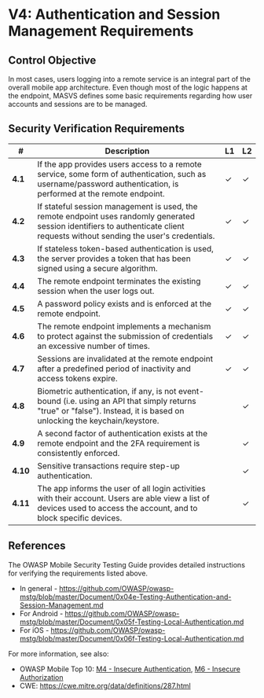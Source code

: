 # V4: Authentication and Session Management Requirements

## Control Objective

In most cases, users logging into a remote service is an integral part of the overall mobile app architecture. Even though most of the logic happens at the endpoint, MASVS defines some basic requirements regarding how user accounts and sessions are to be managed.

## Security Verification Requirements

| # | Description | L1 | L2 |
| --- | --- | --- | --- |
| **4.1** | If the app provides users access to a remote service, some form of authentication, such as username/password authentication, is performed at the remote endpoint. | ✓ | ✓ |
| **4.2** | If stateful session management is used, the remote endpoint uses randomly generated session identifiers to authenticate client requests without sending the user's credentials.  | ✓ | ✓ |
| **4.3** | If stateless token-based authentication is used, the server provides a token that has been signed using a secure algorithm. | ✓ | ✓ |
| **4.4** | The remote endpoint terminates the existing session when the user logs out. | ✓ | ✓ |
| **4.5** | A password policy exists and is enforced at the remote endpoint. | ✓ | ✓ |
| **4.6** | The remote endpoint implements a mechanism to protect against the submission of credentials an excessive number of times. | ✓ | ✓ |
| **4.7** | Sessions are invalidated at the remote endpoint after a predefined period of inactivity and access tokens expire. | ✓ | ✓ |
| **4.8** | Biometric authentication, if any, is not event-bound (i.e. using an API that simply returns "true" or "false"). Instead, it is based on unlocking the keychain/keystore. |   | ✓ |
| **4.9** | A second factor of authentication exists at the remote endpoint and the 2FA requirement is consistently enforced.  |   | ✓ |
| **4.10** | Sensitive transactions require step-up authentication.  |   | ✓ |
| **4.11** | The app informs the user of all login activities with their account. Users are able view a list of devices used to access the account, and to block specific devices. |  | ✓ |

<div style="page-break-after: always;"></div>

## References

The OWASP Mobile Security Testing Guide provides detailed instructions for verifying the requirements listed above.
- In general - https://github.com/OWASP/owasp-mstg/blob/master/Document/0x04e-Testing-Authentication-and-Session-Management.md
- For Android - https://github.com/OWASP/owasp-mstg/blob/master/Document/0x05f-Testing-Local-Authentication.md
- For iOS - https://github.com/OWASP/owasp-mstg/blob/master/Document/0x06f-Testing-Local-Authentication.md

For more information, see also:

- OWASP Mobile Top 10: [M4 - Insecure Authentication](https://www.owasp.org/index.php/Mobile_Top_10_2016-M4-Insecure_Authentication), [M6 - Insecure Authorization](https://www.owasp.org/index.php/Mobile_Top_10_2016-M6-Insecure_Authorization)
- CWE: https://cwe.mitre.org/data/definitions/287.html
